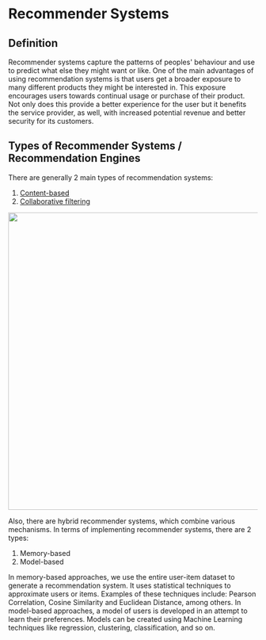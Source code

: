 # Recommender Systems

## Definition
Recommender systems capture the patterns of peoples' behaviour and use to predict what else they might want or like. One of the main advantages of using recommendation systems is that users get a broader exposure to many different products they might be interested in. This exposure encourages users towards continual usage or purchase of their product. Not only does this provide a better experience for the user but it benefits the service provider, as well, with increased potential revenue and better security for its customers. 


## Types of Recommender Systems / Recommendation Engines
There are generally 2 main types of recommendation systems: 
1. [Content-based](https://github.com/DanielBarnes18/IBM-Data-Science-Professional-Certificate/tree/main/09.%20Machine%20Learning%20with%20Python/05.%20Recommender%20Systems/01.%20Content-based)
2. [Collaborative filtering](https://github.com/DanielBarnes18/IBM-Data-Science-Professional-Certificate/tree/main/09.%20Machine%20Learning%20with%20Python/05.%20Recommender%20Systems/02.%20Collaborative%20Filtering)

<p align="center">
  <img src="Images/recommender_system_types.png" width="600">
</p>

Also, there are hybrid recommender systems, which combine various mechanisms. In terms of implementing recommender systems, there are 2 types:
1. Memory-based 
2. Model-based

In memory-based approaches, we use the entire user-item dataset to generate a recommendation system. It uses statistical techniques to approximate users or items. Examples of these techniques include: Pearson Correlation, Cosine Similarity and Euclidean Distance, among others. In model-based approaches, a model of users is developed in an attempt to learn their preferences. Models can be created using Machine Learning techniques like regression, clustering, classification, and so on. 







